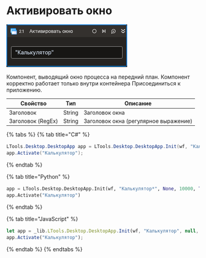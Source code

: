 # Активировать окно

![](../../../resources/activities/basic/desktop/activate-window.png)

Компонент, выводящий окно процесса на передний план. Компонент корректно работает только внутри контейнера Присоединиться к приложению.

| Свойство  | Тип   | Описание                                           |
| --------- | ----- | -------------------------------------------------- |
| Заголовок | String | Заголовок окна |
| Заголовок (RegEx) | String | Заголовок окна (регулярное выражение) |

{% tabs %}
{% tab title="C#" %}
```csharp
LTools.Desktop.DesktopApp app = LTools.Desktop.DesktopApp.Init(wf, "Калькулятор", null, 10000, true, LTools.Desktop.Model.DesktopTypes.UIAUTOMATION);
app.Activate("Калькулятор");
```
{% endtab %}

{% tab title="Python" %}
```python
app = LTools.Desktop.DesktopApp.Init(wf, "Калькулятор*", None, 10000, True, LTools.Desktop.Model.DesktopTypes.UIAUTOMATION)
app.Activate("Калькулятор")
```
{% endtab %}

{% tab title="JavaScript" %}
```javascript
let app = _lib.LTools.Desktop.DesktopApp.Init(wf, "Калькулятор", null, 10000, true, _lib.LTools.Desktop.Model.DesktopTypes.UIAUTOMATION);
app.Activate("Калькулятор");
```
{% endtab %}
{% endtabs %}
